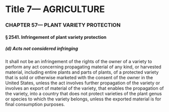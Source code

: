 
# Title 7— AGRICULTURE
### CHAPTER 57— PLANT VARIETY PROTECTION
#### § 2541. Infringement of plant variety protection
##### (d) Acts not considered infringing

It shall not be an infringement of the rights of the owner of a variety to perform any act concerning propagating material of any kind, or harvested material, including entire plants and parts of plants, of a protected variety that is sold or otherwise marketed with the consent of the owner in the United States, unless the act involves further propagation of the variety or involves an export of material of the variety, that enables the propagation of the variety, into a country that does not protect varieties of the plant genus or species to which the variety belongs, unless the exported material is for final consumption purposes.
